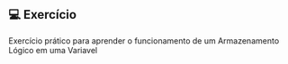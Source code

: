 ## 💻 Exercício

Exercício prático para aprender o funcionamento de um Armazenamento Lógico em uma Variavel
